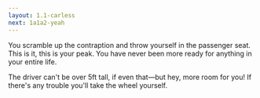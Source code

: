 ```yaml
---
layout: 1.1-carless
next: 1a1a2-yeah
---
```

You scramble up the contraption and throw yourself in the passenger seat. This is it, this is your peak. You have never been more ready for anything in your entire life.

The driver can't be over 5ft tall, if even that—but hey, more room for you! If there's any trouble you'll take the wheel yourself.